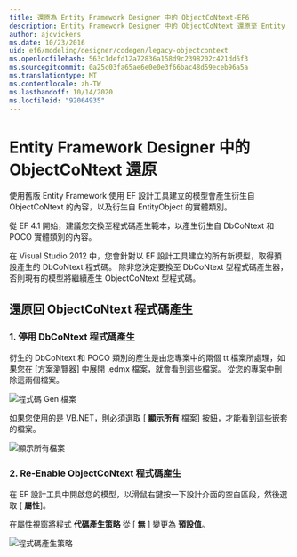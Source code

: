 ```yaml
---
title: 還原為 Entity Framework Designer 中的 ObjectCoNtext-EF6
description: Entity Framework Designer 中的 ObjectCoNtext 還原至 Entity Framework 6
author: ajcvickers
ms.date: 10/23/2016
uid: ef6/modeling/designer/codegen/legacy-objectcontext
ms.openlocfilehash: 563c1defd12a72836a158d9c2398202c421dd6f3
ms.sourcegitcommit: 0a25c03fa65ae6e0e0e3f66bac48d59eceb96a5a
ms.translationtype: MT
ms.contentlocale: zh-TW
ms.lasthandoff: 10/14/2020
ms.locfileid: "92064935"
---
```

# <a name="reverting-to-objectcontext-in-entity-framework-designer"></a>Entity Framework Designer 中的 ObjectCoNtext 還原
使用舊版 Entity Framework 使用 EF 設計工具建立的模型會產生衍生自 ObjectCoNtext 的內容，以及衍生自 EntityObject 的實體類別。

從 EF 4.1 開始，建議您交換至程式碼產生範本，以產生衍生自 DbCoNtext 和 POCO 實體類別的內容。

在 Visual Studio 2012 中，您會針對以 EF 設計工具建立的所有新模型，取得預設產生的 DbCoNtext 程式碼。 除非您決定要換至 DbCoNtext 型程式碼產生器，否則現有的模型將繼續產生 ObjectCoNtext 型程式碼。

## <a name="reverting-back-to-objectcontext-code-generation"></a>還原回 ObjectCoNtext 程式碼產生

### <a name="1-disable-dbcontext-code-generation"></a>1. 停用 DbCoNtext 程式碼產生

衍生的 DbCoNtext 和 POCO 類別的產生是由您專案中的兩個 tt 檔案所處理，如果您在 [方案瀏覽器] 中展開 .edmx 檔案，就會看到這些檔案。 從您的專案中刪除這兩個檔案。

![程式碼 Gen 檔案](~/ef6/media/codegenfiles.png)

如果您使用的是 VB.NET，則必須選取 [ **顯示所有** 檔案] 按鈕，才能看到這些嵌套的檔案。

![顯示所有檔案](~/ef6/media/showallfiles.png)

### <a name="2-re-enable-objectcontext-code-generation"></a>2. Re-Enable ObjectCoNtext 程式碼產生

在 EF 設計工具中開啟您的模型，以滑鼠右鍵按一下設計介面的空白區段，然後選取 [ **屬性**]。

在屬性視窗將程式 **代碼產生策略** 從 [ **無** ] 變更為 **預設值**。

![程式碼產生策略](~/ef6/media/codegenstrategy.png)

